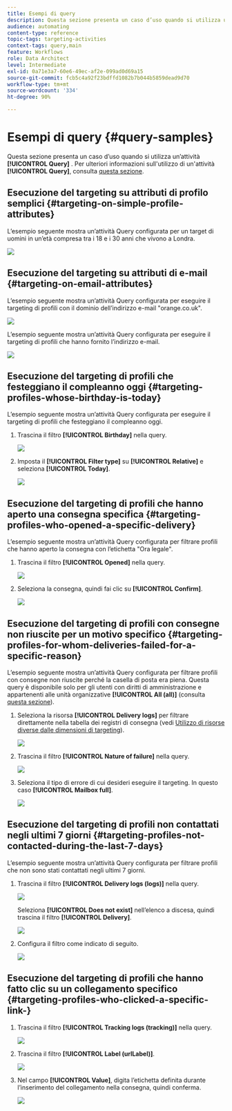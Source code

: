 ```yaml
---
title: Esempi di query
description: Questa sezione presenta un caso d’uso quando si utilizza un’attività Query .
audience: automating
content-type: reference
topic-tags: targeting-activities
context-tags: query,main
feature: Workflows
role: Data Architect
level: Intermediate
exl-id: 0a71e3a7-60e6-49ec-af2e-099ad0d69a15
source-git-commit: fcb5c4a92f23bdffd1082b7b044b5859dead9d70
workflow-type: tm+mt
source-wordcount: '334'
ht-degree: 90%

---
```


# Esempi di query {#query-samples}

Questa sezione presenta un caso d’uso quando si utilizza un’attività **[!UICONTROL Query]** . Per ulteriori informazioni sull&#39;utilizzo di un&#39;attività **[!UICONTROL Query]**, consulta [questa sezione](../../automating/using/query.md).

## Esecuzione del targeting su attributi di profilo semplici {#targeting-on-simple-profile-attributes}

L’esempio seguente mostra un’attività Query configurata per un target di uomini in un’età compresa tra i 18 e i 30 anni che vivono a Londra.

![](assets/query_sample_1.png)

## Esecuzione del targeting su attributi di e-mail {#targeting-on-email-attributes}

L’esempio seguente mostra un’attività Query configurata per eseguire il targeting di profili con il dominio dell’indirizzo e-mail &quot;orange.co.uk&quot;.

![](assets/query_sample_emaildomain.png)

L’esempio seguente mostra un’attività Query configurata per eseguire il targeting di profili che hanno fornito l’indirizzo e-mail.

![](assets/query_sample_emailnotempty.png)

## Esecuzione del targeting di profili che festeggiano il compleanno oggi {#targeting-profiles-whose-birthday-is-today}

L’esempio seguente mostra un’attività Query configurata per eseguire il targeting di profili che festeggiano il compleanno oggi.

1. Trascina il filtro **[!UICONTROL Birthday]** nella query.

   ![](assets/query_sample_birthday.png)

1. Imposta il **[!UICONTROL Filter type]** su **[!UICONTROL Relative]** e seleziona **[!UICONTROL Today]**.

   ![](assets/query_sample_birthday2.png)

## Esecuzione del targeting di profili che hanno aperto una consegna specifica {#targeting-profiles-who-opened-a-specific-delivery}

L’esempio seguente mostra un’attività Query configurata per filtrare profili che hanno aperto la consegna con l’etichetta &quot;Ora legale&quot;.

1. Trascina il filtro **[!UICONTROL Opened]** nella query.

   ![](assets/query_sample_opened.png)

1. Seleziona la consegna, quindi fai clic su **[!UICONTROL Confirm]**.

   ![](assets/query_sample_opened2.png)

## Esecuzione del targeting di profili con consegne non riuscite per un motivo specifico {#targeting-profiles-for-whom-deliveries-failed-for-a-specific-reason}

L’esempio seguente mostra un’attività Query configurata per filtrare profili con consegne non riuscite perché la casella di posta era piena. Questa query è disponibile solo per gli utenti con diritti di amministrazione e appartenenti alle unità organizzative **[!UICONTROL All (all)]** (consulta [questa sezione](../../administration/using/organizational-units.md)).

1. Seleziona la risorsa **[!UICONTROL Delivery logs]** per filtrare direttamente nella tabella dei registri di consegna (vedi [Utilizzo di risorse diverse dalle dimensioni di targeting](../../automating/using/using-resources-different-from-targeting-dimensions.md)).

   ![](assets/query_sample_failure1.png)

1. Trascina il filtro **[!UICONTROL Nature of failure]** nella query.

   ![](assets/query_sample_failure2.png)

1. Seleziona il tipo di errore di cui desideri eseguire il targeting. In questo caso **[!UICONTROL Mailbox full]**.

   ![](assets/query_sample_failure3.png)

## Esecuzione del targeting di profili non contattati negli ultimi 7 giorni {#targeting-profiles-not-contacted-during-the-last-7-days}

L’esempio seguente mostra un’attività Query configurata per filtrare profili che non sono stati contattati negli ultimi 7 giorni.

1. Trascina il filtro **[!UICONTROL Delivery logs (logs)]** nella query.

   ![](assets/query_sample_7days.png)

   Seleziona **[!UICONTROL Does not exist]** nell’elenco a discesa, quindi trascina il filtro **[!UICONTROL Delivery]**.

   ![](assets/query_sample_7days1.png)

1. Configura il filtro come indicato di seguito.

   ![](assets/query_sample_7days2.png)

## Esecuzione del targeting di profili che hanno fatto clic su un collegamento specifico {#targeting-profiles-who-clicked-a-specific-link-}

1. Trascina il filtro **[!UICONTROL Tracking logs (tracking)]** nella query.

   ![](assets/query_sample_trackinglogs.png)

1. Trascina il filtro **[!UICONTROL Label (urlLabel)]**.

   ![](assets/query_sample_trackinglogs2.png)

1. Nel campo **[!UICONTROL Value]**, digita l’etichetta definita durante l’inserimento del collegamento nella consegna, quindi conferma.

   ![](assets/query_sample_trackinglogs3.png)
